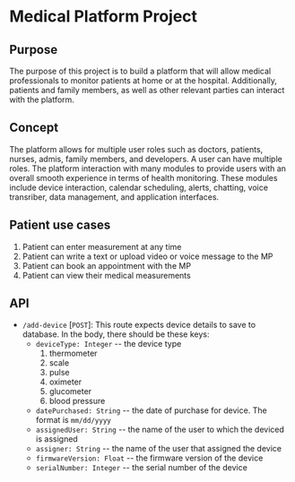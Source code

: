 # Medical Platform Project

## Purpose

The purpose of this project is to build a platform that will allow medical professionals to monitor patients at home or at the hospital. Additionally, patients and family members, as well as other relevant parties can interact with the platform. 

## Concept

The platform allows for multiple user roles such as doctors, patients, nurses, admis, family members, and developers. A user can have multiple roles. The platform interaction with many modules to provide users with an overall smooth experience in terms of health monitoring. These modules include device interaction, calendar scheduling, alerts, chatting, voice transriber, data management, and application interfaces. 

## Patient use cases
1. Patient can enter measurement at any time
2. Patient can write a text or upload video or voice message to the MP
3. Patient can book an appointment with the MP
4. Patient can view their medical measurements

## API
- `/add-device` [`POST`]: This route expects device details to save to database. In the body, there should be these keys:
    - `deviceType: Integer` -- the device type
        1. thermometer
        2. scale
        3. pulse
        4. oximeter
        5. glucometer
        6. blood pressure
    - `datePurchased: String` -- the date of purchase for device. The format is `mm/dd/yyyy`
    - `assignedUser: String` -- the name of the user to which the deviced is assigned
    - `assigner: String` -- the name of the user that assigned the device
    - `firmwareVersion: Float` -- the firmware version of the device
    - `serialNumber: Integer` -- the serial number of the device
